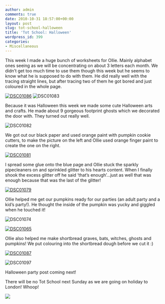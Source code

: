 ```yaml
---
author: admin
comments: true
date: 2010-10-31 18:57:00+00:00
layout: post
slug: tot-school-halloween
title: 'Tot School: Halloween'
wordpress_id: 399
categories:
- Miscellaneous
---
```


 

This week I made a huge bunch of worksheets for Ollie. Mainly alphabet ones seeing as we will be concentrating on about 3 letters each month. We didn’t get too much time to use them though this week but he seems to know what he is supposed to do with them. He did really well with the tracing straight lines, but after tracing two of them he got bored and just coloured in the whole page.

 

[![DSC01086](http://lh5.ggpht.com/_C-ub7-hXVgE/TM27-pUZzJI/AAAAAAAAI1s/dZJudD3mAX8/DSC01086_thumb.jpg?imgmax=800)](http://lh6.ggpht.com/_C-ub7-hXVgE/TM2791rFaMI/AAAAAAAAI1o/kj9FVMp7PLI/s1600-h/DSC01086%5B2%5D.jpg) ![DSC01083](http://lh6.ggpht.com/_C-ub7-hXVgE/TM27_OUsIdI/AAAAAAAAI1w/wewdgjHRIC0/DSC01083_thumb.jpg?imgmax=800)

 

Because it was Halloween this week we made some cute Halloween arts and crafts. He made about 9 gorgeous footprint ghosts which we decorated the door with. They turned out really well.

 

![DSC01082](http://lh5.ggpht.com/_C-ub7-hXVgE/TM27_iLBPAI/AAAAAAAAI10/mfRbvanT8qo/DSC01082_thumb.jpg?imgmax=800)

 

We got out our black paper and used orange paint with pumpkin cookie cutters, to make the picture on the left and Ollie used orange finger paint to create the one on the right.

 

[![DSC01081](http://lh4.ggpht.com/_C-ub7-hXVgE/TM28BOdqLhI/AAAAAAAAI18/N6lsWRvriis/DSC01081_thumb.jpg?imgmax=800)](http://lh3.ggpht.com/_C-ub7-hXVgE/TM28AjyDgyI/AAAAAAAAI14/SGspi5om2sY/s1600-h/DSC01081%5B2%5D.jpg)

 

I spread some glue onto the blue page and Ollie stuck the sparkly pipecleaners on and sprinkled glitter to his hearts content. When I finally shook the excess glitter off he said ‘that’s enough’…just as well that was enough because that was the last of the glitter!

 

[![DSC01079](http://lh3.ggpht.com/_C-ub7-hXVgE/TM28CUYgx4I/AAAAAAAAI2E/2PAhQHt34gE/DSC01079_thumb.jpg?imgmax=800)](http://lh5.ggpht.com/_C-ub7-hXVgE/TM28B-yoFDI/AAAAAAAAI2A/FumfEQti_eg/s1600-h/DSC01079%5B2%5D.jpg)

 

Ollie helped me get our pumpkins ready for our parties (an adult party and a kid’s party!). He thought the inside of the pumpkin was yucky and giggled when he touched it!

 

![DSC01074](http://lh6.ggpht.com/_C-ub7-hXVgE/TM28Cxp1X4I/AAAAAAAAI2I/YZnBTkLKSOM/DSC01074_thumb.jpg?imgmax=800)

 

[![DSC01065](http://lh6.ggpht.com/_C-ub7-hXVgE/TM28EshyBRI/AAAAAAAAI2Q/xI-3IqJCqIw/DSC01065_thumb.jpg?imgmax=800)](http://lh6.ggpht.com/_C-ub7-hXVgE/TM28Dj-Kt2I/AAAAAAAAI2M/QMBhfduDdiA/s1600-h/DSC01065%5B2%5D.jpg)

 

 

 

 

 

 

 

 

 

 

 

Ollie also helped me make shortbread graves, bats, witches, ghosts and pumpkins! We put colouring into the shortbread dough before we cut it :)   

[![DSC01087](http://lh4.ggpht.com/_C-ub7-hXVgE/TM28GckR48I/AAAAAAAAI2Y/-TkBfU5QWcQ/DSC01087_thumb.jpg?imgmax=800)](http://lh3.ggpht.com/_C-ub7-hXVgE/TM28FjbzCBI/AAAAAAAAI2U/-ELdi70EbqQ/s1600-h/DSC01087%5B2%5D.jpg)

   

![DSC01097](http://lh4.ggpht.com/_C-ub7-hXVgE/TM28HHbyP7I/AAAAAAAAI2c/DtqSixUwQ-A/DSC01097_thumb.jpg?imgmax=800)

   

Halloween party post coming next!

   

There will be no Tot School next Sunday as we are going on holiday to London! Whoop!

 

![](https://blogger.googleusercontent.com/tracker/251139911615938991-7953431801924232016?l=www.outmumbered.com)
